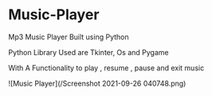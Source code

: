 # Music-Player

Mp3 Music Player Built using Python 

Python Library Used are Tkinter, Os and Pygame

With A Functionality to play , resume , pause and exit music

![Music Player](/Screenshot 2021-09-26 040748.png)

